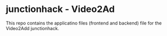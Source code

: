 # junctionhack - Video2Ad

This repo contains the applicatino files (frontend and backend) file for the Video2Add junctionhack.